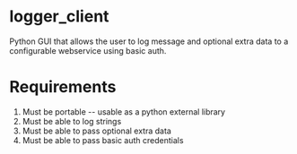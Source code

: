 # logger_client
Python GUI that allows the user to log message and optional extra data to a configurable webservice using basic auth.

# Requirements
1. Must be portable -- usable as a python external library
2. Must be able to log strings
3. Must be able to pass optional extra data
4. Must be able to pass basic auth credentials